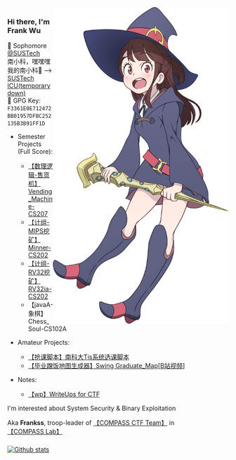 <img align='right' src='https://github.com/GhostFrankWu/GhostFrankWu/blob/master/img/Akko_kagari_by_chuunie-dbtty24.webp' width='400px'>  

### Hi there, I'm **Frank Wu**  

🌱 Sophomore [@SUSTech](https://www.sustech.edu.cn/)  
南小科，嘿嘿嘿 我的南小科🤤 --> [SUSTech ICU(temporary down)](https://sust.icu/)   
🔑 GPG Key: `F3361E0E712472BB01957DFBC252135B3B91FF1D`  
<!--💻 -->   

+ Semester Projects (Full Score):
    - [【数理逻辑-售货机】Vending_Machine-CS207](https://github.com/GhostFrankWu/SUSTech_CS207_Final-Project_2020f)
    - [【计组-MIPS挖矿】Minner-CS202](https://github.com/lkpengcs/CS202_CPU_Project)
    - [【计组-RV32挖矿】RV32ia-CS202](https://github.com/Trust04zh/riscv_cpu)
    - 【javaA-象棋】Chess_Soul-CS102A
+ Amateur Projects:
    - [【抢课脚本】南科大Tis系统选课脚本](https://github.com/GhostFrankWu/SUSTech_Tools)  
    - [【毕业蹭饭地图生成器】Swing Graduate_Map](https://github.com/GhostFrankWu/JavaSwing-auto_generate_map-Frmeal)\[[B站视频](https://www.bilibili.com/video/BV15h411d7Cf/)]    

+ Notes:  
    - [【wp】WriteUps for CTF](https://github.com/GhostFrankWu/WriteUps) 


  
I'm interested about System Security & Binary Exploitation  
  
Aka **Frankss**, troop-leader of [【COMPASS CTF Team】](https://wiki.compass.college/) in [【COMPASS Lab】](http://compass.sustech.edu.cn/)  
  
### 
[![Github stats](https://github-readme-stats.vercel.app/api?username=ghostfrankwu&show_icons=true&line_height=33&count_private=true&theme=solarized-light&hide_rank=true)](https://github.com/anuraghazra/github-readme-stats) 


<!--
# 请我喝咖啡☕️  
| 支付宝 | 微信 | 收钱吧 | 
| :----: | :--: | :----: |
| ![](https://github.com/GhostFrankWu/GhostFrankWu/blob/master/img/alipay.png) | ![](https://github.com/GhostFrankWu/GhostFrankWu/blob/master/img/wechat.png) | ![](https://github.com/GhostFrankWu/GhostFrankWu/blob/master/img/bar.png) |
 - 📫 More about me: [Home_Page]()  -->
